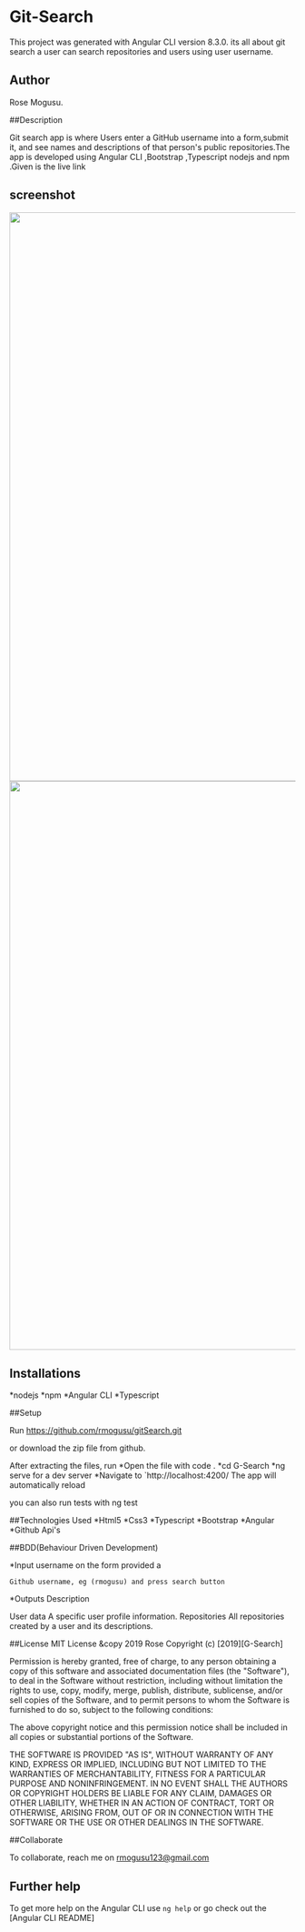 # Git-Search
This project was generated with Angular CLI version 8.3.0. its all about git search a user can search repositories and users using user username.

## Author
Rose Mogusu.

##Description

Git search app is where Users enter a GitHub username into a form,submit it, and see names and descriptions of that person's public repositories.The  app is developed using Angular CLI ,Bootstrap ,Typescript nodejs and npm .Given is the live link 

## screenshot

<img src="" width="1000">
<img src="" width="1000">

## Installations

*nodejs
*npm
*Angular CLI
*Typescript

##Setup

Run https://github.com/rmogusu/gitSearch.git

or download the zip file from github.

After extracting the files, run
*Open the file with code .
*cd G-Search
*ng serve for a dev server
*Navigate to `http://localhost:4200/ The app will automatically reload 


you can also run tests with ng test

##Technologies Used
*Html5
*Css3
*Typescript
*Bootstrap
*Angular
*Github Api's

##BDD(Behaviour Driven Development)

*Input username on the form provided a

	Github username, eg (rmogusu) and press search button 

*Outputs	Description

User data	A specific user profile information.
Repositories	All repositories created by a user and its descriptions.



##License
MIT License &copy 2019 Rose
Copyright (c) [2019][G-Search]

Permission is hereby granted, free of charge, to any person obtaining a copy of this software and associated documentation files (the "Software"), to deal in the Software without restriction, including without limitation the rights to use, copy, modify, merge, publish, distribute, sublicense, and/or sell copies of the Software, and to permit persons to whom the Software is furnished to do so, subject to the following conditions:

The above copyright notice and this permission notice shall be included in all copies or substantial portions of the Software.

THE SOFTWARE IS PROVIDED "AS IS", WITHOUT WARRANTY OF ANY KIND, EXPRESS OR IMPLIED, INCLUDING BUT NOT LIMITED TO THE WARRANTIES OF MERCHANTABILITY, FITNESS FOR A PARTICULAR PURPOSE AND NONINFRINGEMENT. IN NO EVENT SHALL THE AUTHORS OR COPYRIGHT HOLDERS BE LIABLE FOR ANY CLAIM, DAMAGES OR OTHER LIABILITY, WHETHER IN AN ACTION OF CONTRACT, TORT OR OTHERWISE, ARISING FROM, OUT OF OR IN CONNECTION WITH THE SOFTWARE OR THE USE OR OTHER DEALINGS IN THE SOFTWARE.

##Collaborate

To collaborate, reach me on rmogusu123@gmail.com

## Further help

To get more help on the Angular CLI use `ng help` or go check out the [Angular CLI README]
